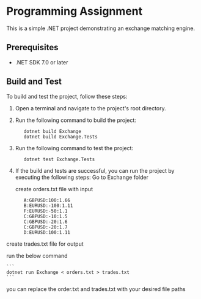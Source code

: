 # Programming Assignment

This is a simple .NET project demonstrating an exchange matching engine.

## Prerequisites

- .NET SDK 7.0 or later

## Build and Test

To build and test the project, follow these steps:

1. Open a terminal and navigate to the project's root directory.

2. Run the following command to build the project:

   ```
      dotnet build Exchange
      dotnet build Exchange.Tests
   ```

3. Run the following command to test the project:

   ```
      dotnet test Exchange.Tests
   ```

4. If the build and tests are successful, you can run the project by executing the following steps:
   Go to Exchange folder

   create orders.txt file with input

   ```
      A:GBPUSD:100:1.66
      B:EURUSD:-100:1.11
      F:EURUSD:-50:1.1
      C:GBPUSD:-10:1.5
      C:GBPUSD:-20:1.6
      C:GBPUSD:-20:1.7
      D:EURUSD:100:1.11
   ```

create trades.txt file for output

run the below command

    ```
    dotnet run Exchange < orders.txt > trades.txt
    ```

you can replace the order.txt and trades.txt with your desired file paths

